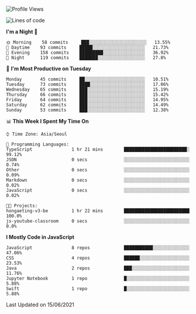 <!--START_SECTION:waka-->
![Profile Views](http://img.shields.io/badge/Profile%20Views-0-blue)

![Lines of code](https://img.shields.io/badge/From%20Hello%20World%20I%27ve%20Written-92525%20lines%20of%20code-blue)

**I'm a Night 🦉** 

```text
🌞 Morning    58 commits     ███░░░░░░░░░░░░░░░░░░░░░░   13.55% 
🌆 Daytime    93 commits     █████░░░░░░░░░░░░░░░░░░░░   21.73% 
🌃 Evening    158 commits    █████████░░░░░░░░░░░░░░░░   36.92% 
🌙 Night      119 commits    ███████░░░░░░░░░░░░░░░░░░   27.8%

```
📅 **I'm Most Productive on Tuesday** 

```text
Monday       45 commits     ██░░░░░░░░░░░░░░░░░░░░░░░   10.51% 
Tuesday      73 commits     ████░░░░░░░░░░░░░░░░░░░░░   17.06% 
Wednesday    65 commits     ███░░░░░░░░░░░░░░░░░░░░░░   15.19% 
Thursday     66 commits     ███░░░░░░░░░░░░░░░░░░░░░░   15.42% 
Friday       64 commits     ███░░░░░░░░░░░░░░░░░░░░░░   14.95% 
Saturday     62 commits     ███░░░░░░░░░░░░░░░░░░░░░░   14.49% 
Sunday       53 commits     ███░░░░░░░░░░░░░░░░░░░░░░   12.38%

```


📊 **This Week I Spent My Time On** 

```text
⌚︎ Time Zone: Asia/Seoul

💬 Programming Languages: 
TypeScript               1 hr 21 mins        ████████████████████████░   99.12% 
JSON                     0 secs              ░░░░░░░░░░░░░░░░░░░░░░░░░   0.74% 
Other                    0 secs              ░░░░░░░░░░░░░░░░░░░░░░░░░   0.09% 
Markdown                 0 secs              ░░░░░░░░░░░░░░░░░░░░░░░░░   0.02% 
JavaScript               0 secs              ░░░░░░░░░░░░░░░░░░░░░░░░░   0.02%

🐱‍💻 Projects: 
hongaeting-v3-be         1 hr 22 mins        █████████████████████████   100.0% 
js-youtube-classroom     0 secs              ░░░░░░░░░░░░░░░░░░░░░░░░░   0.0%

```

**I Mostly Code in JavaScript** 

```text
JavaScript               8 repos             ███████████░░░░░░░░░░░░░░   47.06% 
CSS                      4 repos             ██████░░░░░░░░░░░░░░░░░░░   23.53% 
Java                     2 repos             ███░░░░░░░░░░░░░░░░░░░░░░   11.76% 
Jupyter Notebook         1 repo              █░░░░░░░░░░░░░░░░░░░░░░░░   5.88% 
Swift                    1 repo              █░░░░░░░░░░░░░░░░░░░░░░░░   5.88%

```



 Last Updated on 15/06/2021
<!--END_SECTION:waka-->
